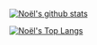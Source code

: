 [![Noël's github stats](https://github-readme-stats.vercel.app/api?username=zidane-enlir&count_private=true&show_icons=true&theme=monokai)](https://github.com/anuraghazra/github-readme-stats)

[![Noël's Top Langs](https://github-readme-stats.vercel.app/api/top-langs/?username=zidane-enlir)](https://github.com/anuraghazra/github-readme-stats)

<!--
**zidane-enlir/zidane-enlir** is a ✨ _special_ ✨ repository because its `README.md` (this file) appears on your GitHub profile.

Here are some ideas to get you started:

- 🔭 I’m currently working on ...
- 🌱 I’m currently learning ...
- 👯 I’m looking to collaborate on ...
- 🤔 I’m looking for help with ...
- 💬 Ask me about ...
- 📫 How to reach me: ...
- 😄 Pronouns: ...
- ⚡ Fun fact: ...
-->
